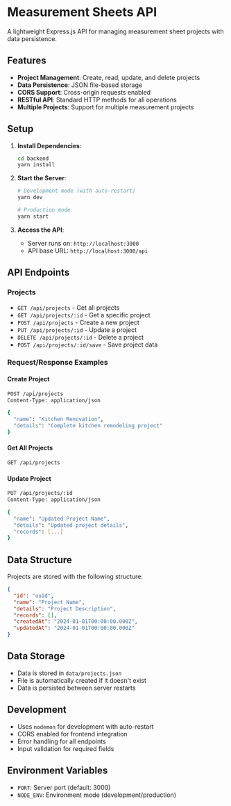 # Measurement Sheets API

A lightweight Express.js API for managing measurement sheet projects with data persistence.

## Features

- **Project Management**: Create, read, update, and delete projects
- **Data Persistence**: JSON file-based storage
- **CORS Support**: Cross-origin requests enabled
- **RESTful API**: Standard HTTP methods for all operations
- **Multiple Projects**: Support for multiple measurement projects

## Setup

1. **Install Dependencies**:
   ```bash
   cd backend
   yarn install
   ```

2. **Start the Server**:
   ```bash
   # Development mode (with auto-restart)
   yarn dev
   
   # Production mode
   yarn start
   ```

3. **Access the API**:
   - Server runs on: `http://localhost:3000`
   - API base URL: `http://localhost:3000/api`

## API Endpoints

### Projects

- `GET /api/projects` - Get all projects
- `GET /api/projects/:id` - Get a specific project
- `POST /api/projects` - Create a new project
- `PUT /api/projects/:id` - Update a project
- `DELETE /api/projects/:id` - Delete a project
- `POST /api/projects/:id/save` - Save project data

### Request/Response Examples

#### Create Project
```bash
POST /api/projects
Content-Type: application/json

{
  "name": "Kitchen Renovation",
  "details": "Complete kitchen remodeling project"
}
```

#### Get All Projects
```bash
GET /api/projects
```

#### Update Project
```bash
PUT /api/projects/:id
Content-Type: application/json

{
  "name": "Updated Project Name",
  "details": "Updated project details",
  "records": [...]
}
```

## Data Structure

Projects are stored with the following structure:

```json
{
  "id": "uuid",
  "name": "Project Name",
  "details": "Project Description",
  "records": [],
  "createdAt": "2024-01-01T00:00:00.000Z",
  "updatedAt": "2024-01-01T00:00:00.000Z"
}
```

## Data Storage

- Data is stored in `data/projects.json`
- File is automatically created if it doesn't exist
- Data is persisted between server restarts

## Development

- Uses `nodemon` for development with auto-restart
- CORS enabled for frontend integration
- Error handling for all endpoints
- Input validation for required fields

## Environment Variables

- `PORT`: Server port (default: 3000)
- `NODE_ENV`: Environment mode (development/production) 